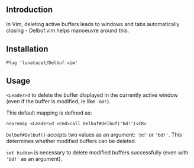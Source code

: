 ## Introduction

In Vim, deleting active buffers leads to windows and tabs automatically closing - Delbuf.vim helps manoeuvre around this.

## Installation

```
Plug 'lunatacet/Delbuf.vim'
```

## Usage

`<Leader>d` to delete the buffer displayed in the currently active window (even if the buffer is modified, ie like `:bd!`).

This default mapping is defined as:

```
nnoremap <Leader>d <Cmd>call Delbuf#Delbuf('bd!')<CR>
```

`Delbuf#Delbuf()` accepts two values as an argument: `'bd'` or `'bd!'`. This determines whether modified buffers can be deleted.

`set hidden` is necessary to delete modified buffers successfully (even with `'bd!'` as an argument).
